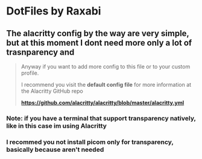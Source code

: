 # DotFiles by Raxabi

## The alacritty config by the way are very simple, but at this moment I dont need more only a lot of trasnparency and 

>
> Anyway if you want to add more config to this file or to your custom profile.
>
> I recommend you visit the **default config file** for more information at the Alacritty GitHub repo
>
> **https://github.com/alacritty/alacritty/blob/master/alacritty.yml**
>

### Note: if you have a terminal that support transparency natively, like in this case im using Alacritty
### I recommed you not install picom only for transparency, basically because aren't needed